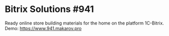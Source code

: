 # Bitrix Solutions #941
Ready online store building materials for the home on the platform 1C-Bitrix.
Demo: https://www.941.makarov.pro
